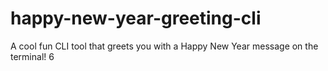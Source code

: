 # happy-new-year-greeting-cli
A cool fun CLI tool that greets you with a Happy New Year message on the terminal! 6
